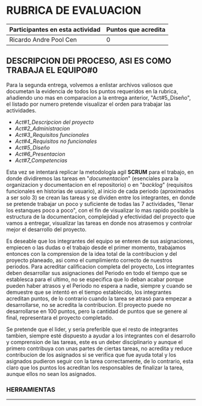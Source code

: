 # RUBRICA DE EVALUACION

Participantes en esta actividad | Puntos que acredita
------------------------------- | -------------------
Ricardo Andre Pool Cen | 0

## DESCRIPCION DEl PROCESO, ASI ES COMO TRABAJA EL EQUIPO#0

Para la segunda entrega, volvemos a enlistar archivos valiosos que documetan la evidencia de todos los puntos requeridos en la rubrica, añadiendo uno mas en comparacion a la entrega anterior, "Act#5_Diseño", el listado por numero pretende visualizar el orden para trabajar las actividades.

- *Act#1_Descripcion del proyecto*
- *Act#2_Administracion*
- *Act#3_Requisitos funcionales*
- *Act#4_Requisitos no funcionales*
- *Act#5_Diseño*
- *Act#6_Presentacion*
- *Act#7_Competencias*

Esta vez se intentará replicar la metodología agil **SCRUM** para el trabajo, en donde dividiremos las tareas en "*documentacion*" (esenciales para la organizacion y documentacion en el repositorio) o en "*backlog*" (requisitos funcionales en historias de usuario), al inicio de cada periodo (aproximados a ser solo 3) se crean las tareas y se dividen entre los integrantes, en donde se pretende trabajar un poco y suficiente de todas las 7 actividades, "llenar los estanques poco a poco", con el fin de visualizar lo mas rapido posible la estructura de la documentacion, complejidad y efectividad del proyecto que vamos a entregar, visualizar las tareas en donde nos atrasemos y controlar mejor el desarrollo del proyecto.

Es deseable que los integrantes del equipo se enteren de sus asignaciones, empiecen o las dudas o el trabajo desde el primer momento, trabajamos entonces con la comprension de la idea total de la contribucion y del proyecto planeado, asi como el cumplimiento correcto de nuestros periodos. Para acreditar calificacion completa del proyecto, Los integrantes deben desarrollar sus asignaciones del Periodo en todo el tiempo que se establesca para el ultimo, no se especifica que lo deban acabar porque pueden haber atrasos y el Periodo no espera a nadie, siempre y cuando se demuestre que se intentó en el tiempo establecido, los integrantes acreditan puntos, de lo contrario cuando la tarea se atrasó para empezar a desarrollarse, no se acredita la contribucion. El proyecto puede no desarrollarse en 100 puntos, pero la cantidad de puntos que se genere al final, representara el proyecto completado.

Se pretende que el lider, y sería preferible que el resto de integrantes tambien, siempre esté dispuesto a ayudar a los integrantes con el desarrollo y comprension de las tareas, este es un deber disciplinario y aunque el primero contribuya con unas partes de ciertas tareas, no acredita y reduce contribucion de los asignados si se verifica que fue ayuda total y los asignados pudieron seguir con la tarea correctamente, de lo contrario, esta claro que los puntos los acreditan los responsables de finalizar la tarea, aunque ellos no sean los asignados.

### HERRAMIENTAS

---

